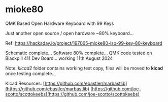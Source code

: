 # mioke80
QMK Based Open Hardware Keyboard with 99 Keys

Just another open source / open hardware ~80% keyboard...

Ref: https://hackaday.io/project/197065-mioke80-iso-99-key-80-keyboard

Schematic complete...
Software 80% complete...
QMK code tested on Blackpill 411 Dev Board... working 11th August 2024

Note: *kicad2* folder contains working test copy, files will be moved to **kicad** once testing complete...  

Kicad Resources:
[https://github.com/ebastler/marbastlib](https://github.com/ebastler/marbastlib)
[https://github.com/joe-scotto/scottokeebs](https://github.com/joe-scotto/scottokeebs)
